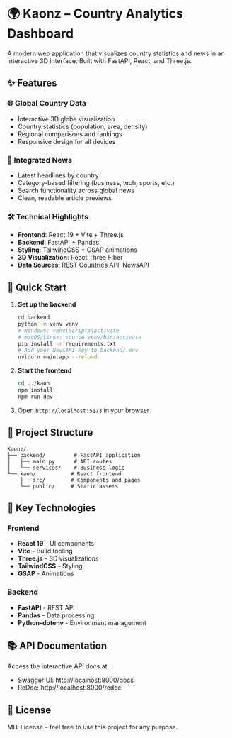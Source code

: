 # 🌍 Kaonz – Country Analytics Dashboard

A modern web application that visualizes country statistics and news in an interactive 3D interface. Built with FastAPI, React, and Three.js.

## ✨ Features

### 🌐 Global Country Data
- Interactive 3D globe visualization
- Country statistics (population, area, density)
- Regional comparisons and rankings
- Responsive design for all devices

### 📰 Integrated News
- Latest headlines by country
- Category-based filtering (business, tech, sports, etc.)
- Search functionality across global news
- Clean, readable article previews

### 🛠️ Technical Highlights
- **Frontend**: React 19 + Vite + Three.js
- **Backend**: FastAPI + Pandas
- **Styling**: TailwindCSS + GSAP animations
- **3D Visualization**: React Three Fiber
- **Data Sources**: REST Countries API, NewsAPI

## 🚀 Quick Start

1. **Set up the backend**
   ```bash
   cd backend
   python -m venv venv
   # Windows: venv\Scripts\activate
   # macOS/Linux: source venv/bin/activate
   pip install -r requirements.txt
   # Add your NewsAPI key to backend/.env
   uvicorn main:app --reload
   ```

2. **Start the frontend**
   ```bash
   cd ../kaon
   npm install
   npm run dev
   ```

3. Open `http://localhost:5173` in your browser

## 📁 Project Structure
```
Kaonz/
├── backend/         # FastAPI application
│   ├── main.py      # API routes
│   └── services/    # Business logic
└── kaon/           # React frontend
    ├── src/        # Components and pages
    └── public/     # Static assets
```

## 🌟 Key Technologies

### Frontend
- **React 19** - UI components
- **Vite** - Build tooling
- **Three.js** - 3D visualizations
- **TailwindCSS** - Styling
- **GSAP** - Animations

### Backend
- **FastAPI** - REST API
- **Pandas** - Data processing
- **Python-dotenv** - Environment management

## 📚 API Documentation
Access the interactive API docs at:
- Swagger UI: http://localhost:8000/docs
- ReDoc: http://localhost:8000/redoc

## 📝 License
MIT License - feel free to use this project for any purpose.
